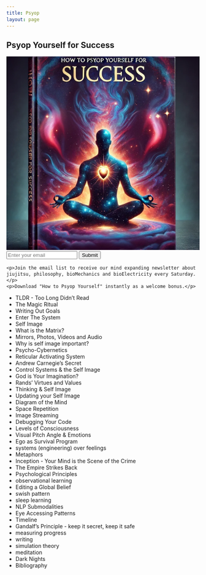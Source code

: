 ```yaml
---
title: Psyop
layout: page
---
```


<div class="row align-items-center">

<div class="col-12">
    <h2>Psyop Yourself for Success</h2>

<div class="d-flex justify-content-center my-3">
    <img src="public/psyop-for-success.webp" class="img-fluid rounded blue-shadow-hover w-50">
</div>
    <!-- <form class="my-3"> -->
        <div class="input-group justify-content-center">
            <input type="email" class="form-control" placeholder="Enter your email" aria-label="Email" aria-describedby="email-submit">
            <button class="btn btn-primary" type="button" id="email-submit">Submit</button>
        </div>
    <!-- </form> -->
    
    <p>Join the email list to receive our mind expanding newsletter about jiujitsu, philosophy, bioMechanics and bioElectricity every Saturday.</p>
    <p>Download "How to Psyop Yourself" instantly as a welcome bonus.</p>

</div>

</div>

<ul>
    <li>TLDR - Too Long Didn’t Read</li>
    <li>The Magic Ritual</li>
    <li>Writing Out Goals</li>
    <li>Enter The System</li>
    <li>Self Image</li>
    <li>What is the Matrix?</li>
    <li>Mirrors, Photos, Videos and Audio</li>
    <li>Why is self image important?</li>
    <li>Psycho-Cybernetics</li>
    <li>Reticular Activating System</li>
    <li>Andrew Carnegie’s Secret</li>
    <li>Control Systems & the Self Image</li>
    <li>God is Your Imagination?</li>
    <li>Rands’ Virtues and Values</li>
    <li>Thinking & Self Image</li>
    <li>Updating your Self Image</li>
    <li>Diagram of the Mind</li>
    <li>Space Repetition</li>
    <li>Image Streaming</li>
    <li>Debugging Your Code</li>
    <li>Levels of Consciousness</li>
    <li>Visual Pitch Angle & Emotions</li>
    <li>Ego as Survival Program</li>
    <li>systems (engineering) over feelings</li>
    <li>Metaphors</li>
    <li>Inception - Your Mind is the Scene of the Crime</li>
    <li>The Empire Strikes Back</li>
    <li>Psychological Principles</li>
    <li>observational learning</li>
    <li>Editing a Global Belief</li>
    <li>swish pattern</li>
    <li>sleep learning</li>
    <li>NLP Submodalities</li>
    <li>Eye Accessing Patterns</li>
    <li>Timeline</li>
    <li>Gandalf’s Principle - keep it secret, keep it safe</li>
    <li>measuring progress</li>
    <li>writing</li>
    <li>simulation theory</li>
    <li>meditation</li>
    <li>Dark Nights</li>
    <li>Bibliography</li>
</ul>
